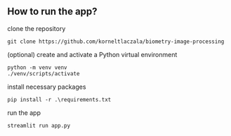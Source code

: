 ## How to run the app?

clone the repository
```
git clone https://github.com/korneltlaczala/biometry-image-processing
```

(optional)
create and activate a Python virtual environment
```
python -m venv venv
./venv/scripts/activate
```

install necessary packages
```
pip install -r .\requirements.txt
```

run the app
```
streamlit run app.py
```
